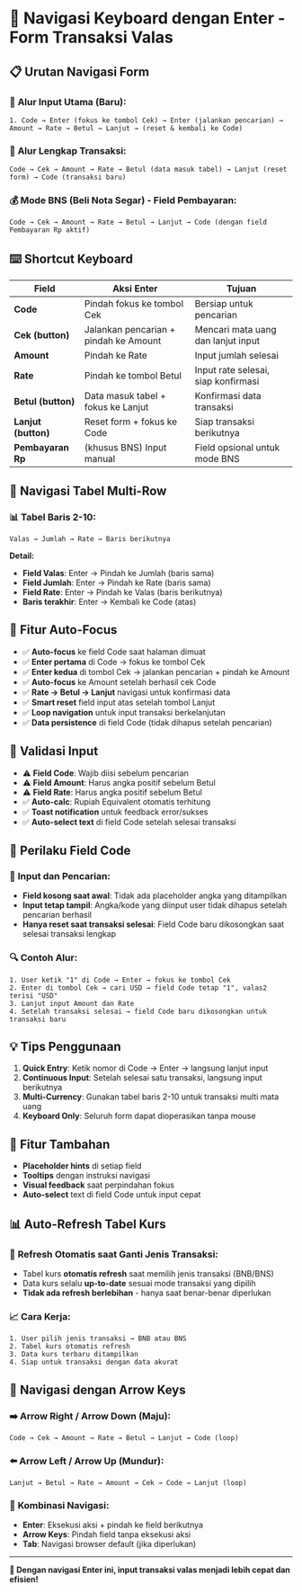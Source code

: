 # 🎯 Navigasi Keyboard dengan Enter - Form Transaksi Valas

## 📋 **Urutan Navigasi Form**

### 🔢 **Alur Input Utama (Baru):**
```
1. Code → Enter (fokus ke tombol Cek) → Enter (jalankan pencarian) → Amount → Rate → Betul → Lanjut → (reset & kembali ke Code)
```

### 🔄 **Alur Lengkap Transaksi:**
```
Code → Cek → Amount → Rate → Betul (data masuk tabel) → Lanjut (reset form) → Code (transaksi baru)
```

### 💰 **Mode BNS (Beli Nota Segar) - Field Pembayaran:**
```
Code → Cek → Amount → Rate → Betul → Lanjut → Code (dengan field Pembayaran Rp aktif)
```

## ⌨️ **Shortcut Keyboard**

| Field | Aksi Enter | Tujuan |
|-------|------------|--------|
| **Code** | Pindah fokus ke tombol Cek | Bersiap untuk pencarian |
| **Cek (button)** | Jalankan pencarian + pindah ke Amount | Mencari mata uang dan lanjut input |
| **Amount** | Pindah ke Rate | Input jumlah selesai |
| **Rate** | Pindah ke tombol Betul | Input rate selesai, siap konfirmasi |
| **Betul (button)** | Data masuk tabel + fokus ke Lanjut | Konfirmasi data transaksi |
| **Lanjut (button)** | Reset form + fokus ke Code | Siap transaksi berikutnya |
| **Pembayaran Rp** | (khusus BNS) Input manual | Field opsional untuk mode BNS |

## 🔢 **Navigasi Tabel Multi-Row**

### 📊 **Tabel Baris 2-10:**
```
Valas → Jumlah → Rate → Baris berikutnya
```

**Detail:**
- **Field Valas**: Enter → Pindah ke Jumlah (baris sama)
- **Field Jumlah**: Enter → Pindah ke Rate (baris sama)  
- **Field Rate**: Enter → Pindah ke Valas (baris berikutnya)
- **Baris terakhir**: Enter → Kembali ke Code (atas)

## 🎯 **Fitur Auto-Focus**

- ✅ **Auto-focus** ke field Code saat halaman dimuat
- ✅ **Enter pertama** di Code → fokus ke tombol Cek
- ✅ **Enter kedua** di tombol Cek → jalankan pencarian + pindah ke Amount
- ✅ **Auto-focus** ke Amount setelah berhasil cek Code  
- ✅ **Rate → Betul → Lanjut** navigasi untuk konfirmasi data
- ✅ **Smart reset** field input atas setelah tombol Lanjut
- ✅ **Loop navigation** untuk input transaksi berkelanjutan
- ✅ **Data persistence** di field Code (tidak dihapus setelah pencarian)

## 🔧 **Validasi Input**

- ⚠️ **Field Code**: Wajib diisi sebelum pencarian
- ⚠️ **Field Amount**: Harus angka positif sebelum Betul
- ⚠️ **Field Rate**: Harus angka positif sebelum Betul
- ✅ **Auto-calc**: Rupiah Equivalent otomatis terhitung
- ✅ **Toast notification** untuk feedback error/sukses
- ✅ **Auto-select text** di field Code setelah selesai transaksi

## 🔧 **Perilaku Field Code**

### 📝 **Input dan Pencarian:**
- **Field kosong saat awal**: Tidak ada placeholder angka yang ditampilkan
- **Input tetap tampil**: Angka/kode yang diinput user tidak dihapus setelah pencarian berhasil
- **Hanya reset saat transaksi selesai**: Field Code baru dikosongkan saat selesai transaksi lengkap

### 🔍 **Contoh Alur:**
```
1. User ketik "1" di Code → Enter → fokus ke tombol Cek
2. Enter di tombol Cek → cari USD → field Code tetap "1", valas2 terisi "USD"
3. Lanjut input Amount dan Rate
4. Setelah transaksi selesai → field Code baru dikosongkan untuk transaksi baru
```

## 💡 **Tips Penggunaan**

1. **Quick Entry**: Ketik nomor di Code → Enter → langsung lanjut input
2. **Continuous Input**: Setelah selesai satu transaksi, langsung input berikutnya
3. **Multi-Currency**: Gunakan tabel baris 2-10 untuk transaksi multi mata uang
4. **Keyboard Only**: Seluruh form dapat dioperasikan tanpa mouse

## 🔧 **Fitur Tambahan**

- **Placeholder hints** di setiap field
- **Tooltips** dengan instruksi navigasi
- **Visual feedback** saat perpindahan fokus
- **Auto-select** text di field Code untuk input cepat

## 📊 **Auto-Refresh Tabel Kurs**

### 🔄 **Refresh Otomatis saat Ganti Jenis Transaksi:**
- Tabel kurs **otomatis refresh** saat memilih jenis transaksi (BNB/BNS)
- Data kurs selalu **up-to-date** sesuai mode transaksi yang dipilih
- **Tidak ada refresh berlebihan** - hanya saat benar-benar diperlukan

### 📈 **Cara Kerja:**
```
1. User pilih jenis transaksi → BNB atau BNS
2. Tabel kurs otomatis refresh
3. Data kurs terbaru ditampilkan
4. Siap untuk transaksi dengan data akurat
```

## 🏹 **Navigasi dengan Arrow Keys**

### ➡️ **Arrow Right / Arrow Down (Maju):**
```
Code → Cek → Amount → Rate → Betul → Lanjut → Code (loop)
```

### ⬅️ **Arrow Left / Arrow Up (Mundur):**
```
Lanjut → Betul → Rate → Amount → Cek → Code → Lanjut (loop)
```

### 🎯 **Kombinasi Navigasi:**
- **Enter**: Eksekusi aksi + pindah ke field berikutnya
- **Arrow Keys**: Pindah field tanpa eksekusi aksi
- **Tab**: Navigasi browser default (jika diperlukan)

---

**🚀 Dengan navigasi Enter ini, input transaksi valas menjadi lebih cepat dan efisien!**
